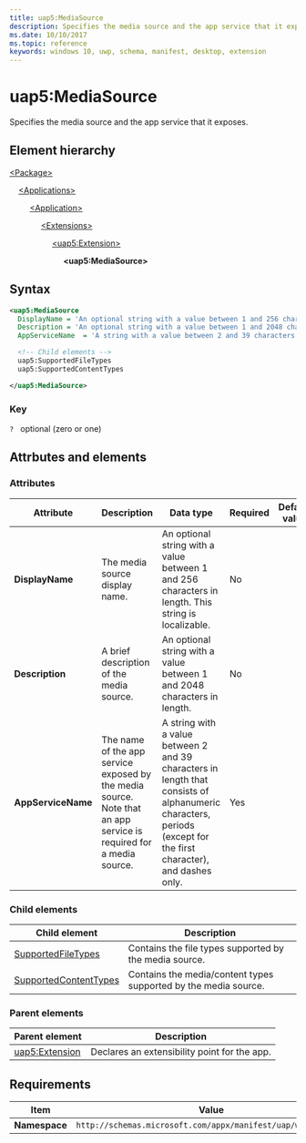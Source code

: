 ```yaml
---
title: uap5:MediaSource
description: Specifies the media source and the app service that it exposes.
ms.date: 10/10/2017
ms.topic: reference
keywords: windows 10, uwp, schema, manifest, desktop, extension 
---
```


# uap5:MediaSource

Specifies the media source and the app service that it exposes.

## Element hierarchy

[\<Package\>](element-package.md)

&nbsp;&nbsp;&nbsp;&nbsp;[\<Applications\>](element-applications.md)

&nbsp;&nbsp;&nbsp;&nbsp; &nbsp;&nbsp;&nbsp;&nbsp;[\<Application\>](element-application.md)

&nbsp;&nbsp;&nbsp;&nbsp; &nbsp;&nbsp;&nbsp;&nbsp; &nbsp;&nbsp;&nbsp;&nbsp;[\<Extensions\>](element-1-extensions.md)

&nbsp;&nbsp;&nbsp;&nbsp; &nbsp;&nbsp;&nbsp;&nbsp; &nbsp;&nbsp;&nbsp;&nbsp; &nbsp;&nbsp;&nbsp;&nbsp;[\<uap5:Extension\>](element-uap5-extension.md)

&nbsp;&nbsp;&nbsp;&nbsp; &nbsp;&nbsp;&nbsp;&nbsp; &nbsp;&nbsp;&nbsp;&nbsp; &nbsp;&nbsp;&nbsp;&nbsp; &nbsp;&nbsp;&nbsp;&nbsp;**\<uap5:MediaSource\>**

## Syntax

```xml
<uap5:MediaSource
  DisplayName = 'An optional string with a value between 1 and 256 characters in length. This string is localizable.'
  Description = 'An optional string with a value between 1 and 2048 characters in length.'
  AppServiceName  = 'A string with a value between 2 and 39 characters in length that consists of alphanumeric characters, periods (except for the first character), and dashes only.' >

  <!-- Child elements -->
  uap5:SupportedFileTypes
  uap5:SupportedContentTypes

</uap5:MediaSource>
```

### Key

`?`   optional (zero or one)

## Attrbutes and elements

### Attributes

| Attribute | Description | Data type | Required | Default value |
|-|-|-|-|-|
| **DisplayName** | The media source display name. | An optional string with a value between 1 and 256 characters in length. This string is localizable. | No |
| **Description** | A brief description of the media source. | An optional string with a value between 1 and 2048 characters in length. | No |
| **AppServiceName** | The name of the app service exposed by the media source. Note that an app service is required for a media source. | A string with a value between 2 and 39 characters in length that consists of alphanumeric characters, periods (except for the first character), and dashes only. | Yes |

### Child elements

| Child element | Description |
|-|-|
| [SupportedFileTypes](element-uap5-SupportedFileTypes.md) | Contains the file types supported by the media source. |
| [SupportedContentTypes](element-uap5-SupportedContentTypes.md) | Contains the media/content types supported by the media source. |

### Parent elements

| Parent element | Description |
|-|-|
| [uap5:Extension](element-uap5-extension.md) | Declares an extensibility point for the app. |

## Requirements

| Item | Value |
|--|--|
| **Namespace** | `http://schemas.microsoft.com/appx/manifest/uap/windows10/5` |
